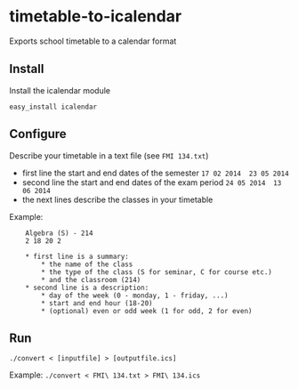 timetable-to-icalendar
======================

Exports school timetable to a calendar format

## Install

Install the icalendar module

`easy_install icalendar`

## Configure

Describe your timetable in a text file (see `FMI 134.txt`)
* first line the start and end dates of the semester
`17 02 2014  23 05 2014`
* second line the start and end dates of the exam period
`24 05 2014  13 06 2014`
* the next lines describe the classes in your timetable

Example:
```
	Algebra (S) - 214 
	2 18 20 2
```

		* first line is a summary:
			* the name of the class
			* the type of the class (S for seminar, C for course etc.)
			* and the classroom (214)
		* second line is a description:
			* day of the week (0 - monday, 1 - friday, ...)
			* start and end hour (18-20)
			* (optional) even or odd week (1 for odd, 2 for even)

## Run
```./convert < [inputfile] > [outputfile.ics]```

Example:
```./convert < FMI\ 134.txt > FMI\ 134.ics```
